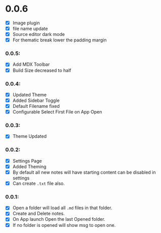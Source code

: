 # 0.0.6

- [x] Image plugin
- [x] file name update
- [x] Source editor dark mode
- [x] For thematic break lower the padding margin

### 0.0.5:

- [x] Add MDX Toolbar
- [x] Build Size decreased to half

### 0.0.4:

- [x] Updated Theme
- [x] Added Sidebar Toggle
- [x] Default Filename fixed
- [x] Configurable Select First File on App Open

### 0.0.3:

- [x] Theme Updated

### 0.0.2:

- [x] Settings Page
- [x] Added Theming
- [x] By default all new notes will have starting content can be disabled in settings
- [x] Can create `.txt` file also.

### 0.0.1:

- [x] Open a folder will load all `.md` files in that folder.
- [x] Create and Delete notes.
- [x] On App launch Open the last Opened folder.
- [x] If no folder is opened will show msg to open one.
